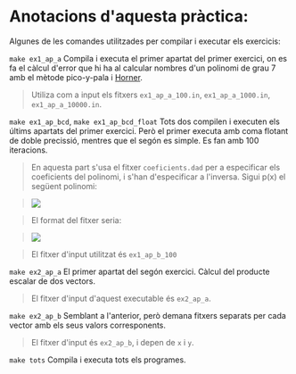 # Anotacions d'aquesta pràctica:

Algunes de les comandes utilitzades per compilar i executar els exercicis:

`make ex1_ap_a` Compila i executa el primer apartat del primer exercici, on es
fa el càlcul d'error que hi ha al calcular nombres d'un polinomi de grau 7 amb
el mètode pico-y-pala i [Horner](http://en.wikipedia.org/wiki/Horner%27s_method).

> Utiliza com a input els fitxers `ex1_ap_a_100.in`, `ex1_ap_a_1000.in`, 
> `ex1_ap_a_10000.in`.

`make ex1_ap_bcd`, `make ex1_ap_bcd_float` Tots dos compilen i executen els
últims apartats del primer exercici. Però el primer executa amb coma flotant de
doble precissió, mentres que el segón es simple. Es fan amb 100 iteracions.

> En aquesta part s'usa el fitxer `coeficients.dad` per a especificar els
coeficients del polinomi, i s'han d'especificar a l'inversa. Sigui p(x) el
següent polinomi:

> ![](https://dl.dropbox.com/u/9123154/cdn/uni/ICC_P2_polinomi.png)

> El format del fitxer seria:

> ![](https://dl.dropbox.com/u/9123154/cdn/uni/ICC_P2_polinomi_2.png)

> El fitxer d'input utilitzat és `ex1_ap_b_100`

`make ex2_ap_a` El primer apartat del segón exercici. Càlcul del producte 
escalar de dos vectors.

> El fitxer d'input d'aquest executable és `ex2_ap_a`.

`make ex2_ap_b` Semblant a l'anterior, però demana fitxers separats per cada vector 
amb els seus valors corresponents.

> El fitxer d'input és `ex2_ap_b`, i depen de `x` i `y`.

`make tots` Compila i executa tots els programes.